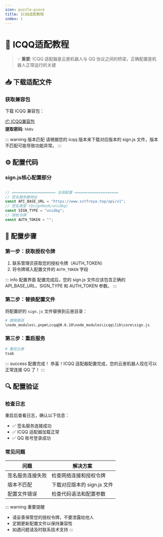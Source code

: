 ```yaml
---
icon: puzzle-piece
title: ICQQ适配教程
index: 1
---
```


# 🔌 ICQQ适配教程

> 💡 **重要**: ICQQ 适配器是云崽机器人与 QQ 协议之间的桥梁，正确配置是机器人正常运行的关键

## 📥 下载适配文件

### 获取兼容包

下载 ICQQ 兼容包：

[📦 ICQQ兼容包](https://wwdi.lanzn.com/b00eg702ub)  
**提取密码**: `hk0v`


::: warning 版本匹配
请根据您的 icqq 版本来下载对应版本的 sign.js 文件，版本不匹配可能导致功能异常。
:::

## ⚙️ 配置代码

### sign.js核心配置部分

```jsx

// ==================== 全局配置 ====================
// 签名服务器地址
const API_BASE_URL = "https://www.sstfreya.top/api/v1";
// 签名类型 (QsignHook/unidbg)
const SIGN_TYPE = "unidbg";
// 授权令牌
const AUTH_TOKEN = "";
```

## 🔧 配置步骤

### 第一步：获取授权令牌

1. 联系管理员获取您的授权令牌（AUTH_TOKEN）
2. 将令牌填入配置文件的 `AUTH_TOKEN` 字段

::: info 配置界面
配置完成后，您的 sign.js 文件应该包含正确的 API_BASE_URL、SIGN_TYPE 和 AUTH_TOKEN 参数。
:::

### 第二步：替换配置文件

将配置好的 `sign.js` 文件替换到云崽目录：

```bash
# 替换路径
\node_modules\.pnpm\icqq@0.6.10\node_modules\icqq\lib\core\sign.js
```

### 第三步：重启服务

```bash
# 重启云崽
tsab
```

::: success 配置完成！
恭喜！ICQQ 适配器配置完成，您的云崽机器人现在可以正常连接 QQ 了！
:::

## 🔍 配置验证

### 检查日志

重启后查看日志，确认以下信息：

- ✅ 签名服务连接成功
- ✅ ICQQ 适配器加载正常
- ✅ QQ 账号登录成功

### 常见问题

| 问题 | 解决方案 |
|------|----------|
| 签名服务连接失败 | 检查网络连接和授权令牌 |
| 版本不匹配 | 下载对应版本的 sign.js 文件 |
| 配置文件错误 | 检查代码语法和配置参数 |

::: warning 重要提醒
- 请妥善保管您的授权令牌，不要泄露给他人
- 定期更新配置文件以保持兼容性
- 如遇问题请及时联系技术支持
:::

